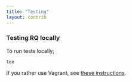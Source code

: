 ```yaml
---
title: "Testing"
layout: contrib
---
```


### Testing RQ locally

To run tests locally;

```
tox
```

If you rather use Vagrant, see [these instructions][v].

[v]: {{site.baseurl}}docs/contrib/vagrant/

